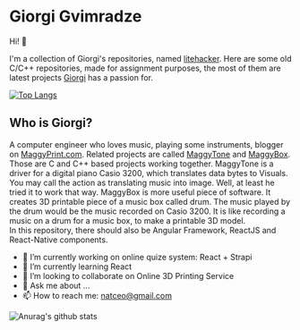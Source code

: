 

# Giorgi Gvimradze

Hi!                  👋

I'm a collection of Giorgi's repositories, named [litehacker](https://github.com/litehacker). Here are some old C/C++ repositories, made for assignment purposes, the most of them are latest projects [Giorgi](https://www.linkedin.com/in/litehacker/?_l=en_US) has a passion for. 
 
[![Top Langs](https://github-readme-stats.vercel.app/api/top-langs/?username=litehacker)](https://github.com/anuraghazra/github-readme-stats)


## Who is Giorgi?

A computer engineer who loves music, playing some instruments, blogger on [MaggyPrint.com](https://maggyprint.com). Related projects are called [MaggyTone](https://github.com/litehacker/maggytone) and [MaggyBox](https://github.com/litehacker/maggybox). Those are C and C++ based projects working together. MaggyTone is a driver for a digital piano Casio 3200, which translates data bytes to Visuals. You may call the action as translating music into image. Well, at least he tried it to work that way. MaggyBox is more useful piece of software. It creates 3D printable piece of a music box called drum. The music played by the drum would be the music recorded on Casio 3200. It is like recording a music on a drum for a music box, to make a printable 3D model.   
In this repository, there should also be Angular Framework, ReactJS and React-Native components.

- 🔭 I’m currently working on online quize system: React + Strapi
- 🌱 I’m currently learning React
- 👯 I’m looking to collaborate on Online 3D Printing Service
- 💬 Ask me about ...
- 📫 How to reach me: natceo@gmail.com

![Anurag's github stats](https://github-readme-stats.vercel.app/api?username=litehacker&show_icons=true&title_color=white)
